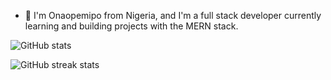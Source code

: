 - 👋 I'm Onaopemipo from Nigeria, and I'm a full stack developer currently learning and building projects with the MERN stack.

![GitHub stats](https://github-readme-stats.vercel.app/api?username=borodedamie&show_icons=true)  

![GitHub streak stats](https://github-readme-streak-stats.herokuapp.com/?user=borodedamie)  
